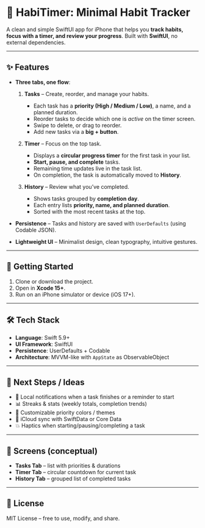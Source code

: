# 📱 HabiTimer: Minimal Habit Tracker

A clean and simple SwiftUI app for iPhone that helps you **track habits, focus with a timer, and review your progress**.
Built with **SwiftUI**, no external dependencies.

---

## ✨ Features

* **Three tabs, one flow**:

  1. **Tasks** – Create, reorder, and manage your habits.

     * Each task has a **priority (High / Medium / Low)**, a name, and a planned duration.
     * Reorder tasks to decide which one is *active* on the timer screen.
     * Swipe to delete, or drag to reorder.
     * Add new tasks via a **big + button**.
  2. **Timer** – Focus on the top task.

     * Displays a **circular progress timer** for the first task in your list.
     * **Start, pause, and complete** tasks.
     * Remaining time updates live in the task list.
     * On completion, the task is automatically moved to **History**.
  3. **History** – Review what you’ve completed.

     * Shows tasks grouped by **completion day**.
     * Each entry lists **priority, name, and planned duration**.
     * Sorted with the most recent tasks at the top.

* **Persistence** – Tasks and history are saved with `UserDefaults` (using Codable JSON).

* **Lightweight UI** – Minimalist design, clean typography, intuitive gestures.

---

## 🚀 Getting Started

1. Clone or download the project.
2. Open in **Xcode 15+**.
3. Run on an iPhone simulator or device (iOS 17+).

---

## 🛠 Tech Stack

* **Language**: Swift 5.9+
* **UI Framework**: SwiftUI
* **Persistence**: UserDefaults + Codable
* **Architecture**: MVVM-like with `AppState` as ObservableObject

---

## 🧩 Next Steps / Ideas

* 🔔 Local notifications when a task finishes or a reminder to start
* 📊 Streaks & stats (weekly totals, completion trends)
* 🌈 Customizable priority colors / themes
* 📱 iCloud sync with SwiftData or Core Data
* 💥 Haptics when starting/pausing/completing a task

---

## 📸 Screens (conceptual)

* **Tasks Tab** – list with priorities & durations
* **Timer Tab** – circular countdown for current task
* **History Tab** – grouped list of completed tasks

---

## 📄 License

MIT License – free to use, modify, and share.
